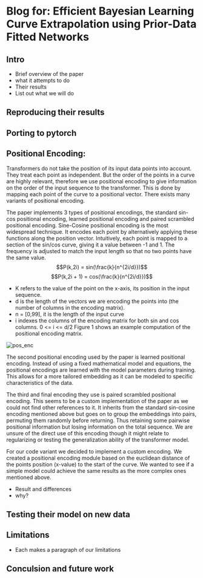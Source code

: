 # Blog for: Efficient Bayesian Learning Curve Extrapolation using Prior-Data Fitted Networks

## Intro
- Brief overview of the paper
- what it attempts to do
- Their results
- List out what we will do 
## Reproducing their results
## Porting to pytorch
## Positional Encoding:

Transformers do not take the position of its input data points into account. They treat each point as independent. But the order of the points in a curve are highly relevant, therefore we use positional encoding to give information on the order of the input sequence to the transformer. This is done by mapping each point of the curve to a positional vector. There exists many variants of positional encoding.

The paper implements 3 types of positional encodings, the standard sin-cos positional encoding, learned positional encoding and paired scrambled positional encoding. Sine-Cosine positional encoding is the most widespread technique. It encodes each point by alternatively applying these functions along the position vector. Intuitively, each point is mapped to a section of the sin/cos curve, giving it a value between -1 and 1. The frequency is adjusted to match the input length so that no two points have the same value.
$$P(k,2i) =  sin(\frac{k}{n^{2i/d}})$$
$$P(k,2i + 1) =  cos(\frac{k}{n^{2i/d}})$$
- K refers to the value of the point on the x-axis, its position in the input  sequence.
- d is the length of the vectors we are encoding the points into (the number of columns in the encoding matrix). 
- n = [0,99], it is the length of the input curve
- i indexes the columns of the encoding matrix for both sin and cos columns. 0 <= i <= d/2
Figure 1 shows an example computation of the positional encoding matrix.

![pos_enc](https://github.com/Remi-Lejeune/deep-learning-project/assets/72941971/70a6e302-4e3c-4022-af1f-aa2f13c2f850)

The second positional encoding used by the paper is learned positional encoding. Instead of using a fixed mathematical model and equations, the positional encodings are learned with the model parameters during training. This allows for a more tailored embedding as it can be modeled to specific characteristics of the data. 

The third and final encoding they use is paired scrambled positional encoding. This seems to be a custom implementation of the paper as we could not find other references to it. It inherits from the standard sin-cosine encoding mentioned above but goes on  to group the embeddings into pairs, permuting them randomly before returning. Thus retaining some pairwise positional information but losing information on the total sequence. We are unsure of  the direct use of this encoding though it might relate to regularizing or testing the generalization ability of the transformer model.

For our code variant we decided to implement a custom encoding. We created a positional encoding module based on the euclidean distance of the points position (x-value) to the start of the curve. We wanted to see if a simple model could achieve the same results as the more complex ones mentioned above.

- Result and differences 
- why?



## Testing their model on new data
## Limitations
- Each makes a paragraph of our limitations
## Conculsion and future work
